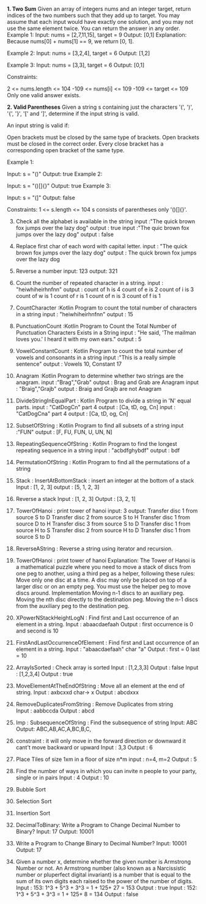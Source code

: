 **1. Two Sum**
Given an array of integers nums and an integer target, return indices of the two numbers such that they add up to target.
You may assume that each input would have exactly one solution, and you may not use the same element twice.
You can return the answer in any order.
Example 1:
Input: nums = [2,7,11,15], target = 9
Output: [0,1]
Explanation: Because nums[0] + nums[1] == 9, we return [0, 1].

Example 2:
Input: nums = [3,2,4], target = 6
Output: [1,2]

Example 3:
Input: nums = [3,3], target = 6
Output: [0,1]


Constraints:

2 <= nums.length <= 104
-109 <= nums[i] <= 109
-109 <= target <= 109
Only one valid answer exists.

**2. Valid Parentheses**
Given a string s containing just the characters '(', ')', '{', '}', '[' and ']', determine if the input string is valid.

An input string is valid if:

Open brackets must be closed by the same type of brackets.
Open brackets must be closed in the correct order.
Every close bracket has a corresponding open bracket of the same type.


Example 1:

Input: s = "()"
Output: true
Example 2:

Input: s = "()[]{}"
Output: true
Example 3:

Input: s = "(]"
Output: false

Constraints:
1 <= s.length <= 104
s consists of parentheses only '()[]{}'.

3. Check all the alphabet is available in the string
   input :"The quick brown fox jumps over the lazy dog"
   output : true
   input :"The quic brown fox jumps over the lazy dog"
   output : false
4. Replace first char of each word with capital letter.
   input : "The quick brown fox jumps over the lazy dog"
   output : The quick brown fox jumps over the lazy dog
5. Reverse a number
   input: 123
   output: 321
6. Count the number of repeated character in a string.
   input : "heiwhiheirhnfnn"
   output : count of h is 4
   count of e is 2
   count of i is 3
   count of w is 1
   count of r is 1
   count of n is 3
   count of f is 1
7. CountCharacter :Kotlin Program to count the total number of characters in a string
   input : "heiwhiheirhnfnn"
   output : 15
8. PunctuationCount :Kotlin Program to Count the Total Number of Punctuation Characters Exists in a String
   input : "He said, 'The mailman loves you.' I heard it with my own ears."
   output :  5
9. VowelConstantCount : Kotlin Program to count the total number of vowels and consonants in a string
   input :"This is a really simple sentence"
   output : Vowels 10, Constant 17
10. Anagram :Kotlin Program to determine whether two strings are the anagram.
    input :"Brag","Grab"
    output : Brag and Grab are Anagram
    input : "Braig","Grajb"
    output : Braig and Grajb are not Anagram

11. DivideStringInEqualPart : Kotlin Program to divide a string in 'N' equal parts.
    input : "CatDogCn" part 4
    output : [Ca, tD, og, Cn]
    input : "CatDogCna" part 4
    output : [Ca, tD, og, Cn]
12. SubsetOfString : Kotlin Program to find all subsets of a string
    input :"FUN"
    output : [F, FU, FUN, U, UN, N]
13. RepeatingSequenceOfString : Kotlin Program to find the longest repeating sequence in a string
    input : "acbdfghybdf"
    output : bdf
14. PermutationOfString : Kotlin Program to find all the permutations of a string
15. Stack : InsertAtBottomStack : insert an integer at the bottom of a stack
    Input : [1, 2, 3]
    output : [5, 1, 2, 3]
16. Reverse a stack
    Input : [1, 2, 3]
    Output : [3, 2, 1]
17. TowerOfHanoi : print tower of hanoi 
    input: 3
    output: Transfer disc 1 from source S to D
            Transfer disc 2 from source S to H
            Transfer disc 1 from source D to H
            Transfer disc 3 from source S to D
            Transfer disc 1 from source H to S
            Transfer disc 2 from source H to D
            Transfer disc 1 from source S to D
18. ReverseAString : Reverse a string using iterator and recursion.
19. TowerOfHanoi : print tower of hanoi
    Explanation:
    The Tower of Hanoi is a mathematical puzzle where you need to move a stack of discs from one peg to another, using a third peg as a helper, following these rules:
    Move only one disc at a time.
    A disc may only be placed on top of a larger disc or on an empty peg.
    You must use the helper peg to move discs around.
    Implementation
    Moving n-1 discs to an auxiliary peg.
    Moving the nth disc directly to the destination peg.
    Moving the n-1 discs from the auxiliary peg to the destination peg.
20. XPowerNStackHeightLogN : Find first and Last occurrence of an element in a string.
    Input : abaacdaefaah
    Output : first occurrence is 0 and second is 10 
21. FirstAndLastOccurrenceOfElement : Find first and Last occurrence of an element in a string.
    Input : "abaacdaefaah" char "a"
    Output : first = 0 last = 10
22. ArrayIsSorted : Check array is sorted
    Input : [1,2,3,3]
    Output : false
    Input : [1,2,3,4]
    Output : true
23. MoveElementAtTheEndOfString : Move all an element at the end  of string.
    Input : axbcxxd char-> x 
    Output : abcdxxx
24. RemoveDuplicatesFromString : Remove Duplicates from string    
    Input : aabbccda
    Output : abcd
25. Imp : SubsequenceOfString : Find the subsequence of string
    Input: ABC
    Output: ABC,AB,AC,A,BC,B,C,
26. constraint : it will only move in the forward direction or downward
    it  cant't move backward or upward
    Input : 3,3
    Output : 6
27. Place Tiles of size 1xm in a floor of size n*m
    input : n=4, m=2
    Output : 5
28. Find the number of ways in which you can invite n people to your party, single or in pairs
    Input : 4
    Output : 10
29. Bubble Sort
30. Selection Sort
31. Insertion Sort
32. DecimalToBinary: Write a Program to Change Decimal Number to Binary?
    Input: 17
    Output: 10001
33. Write a Program to Change Binary to Decimal Number?
    Input: 10001
    Output: 17
34. Given a number x, determine whether the given number is Armstrong Number or not.
    An Armstrong number (also known as a Narcissistic number or pluperfect digital invariant) is a number
    that is equal to the sum of its own digits each raised to the power of the number of digits.
    Input : 153: 1^3 + 5^3 + 3^3 = 1 + 125+ 27 = 153
    Output : true
    Input : 152: 1^3 + 5^3 + 3^3 = 1 + 125+ 8 = 134
    Output : false

